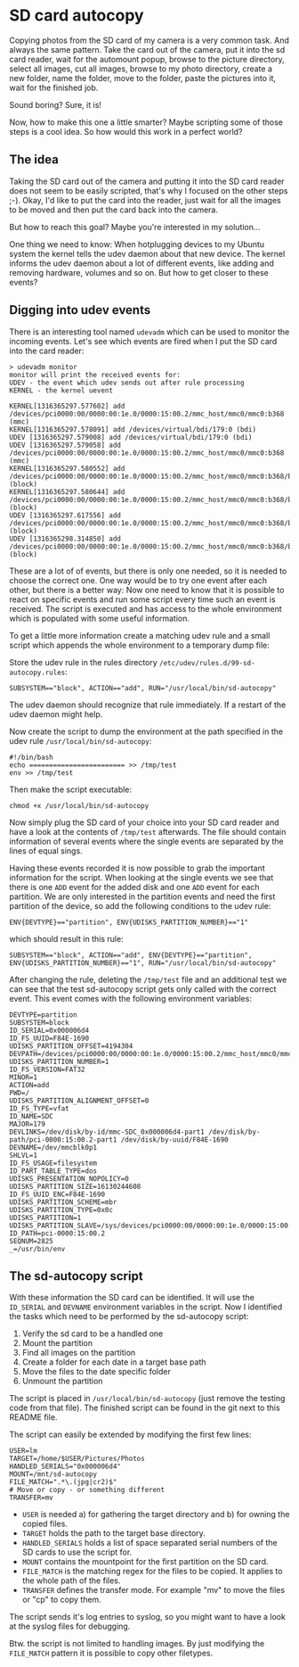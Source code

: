 SD card autocopy
================

Copying photos from the SD card of my camera is a very common task. And always the
same pattern. Take the card out of the camera, put it into the sd card reader, wait
for the automount popup, browse to the picture directory, select all images, cut
all images, browse to my photo directory, create a new folder, name the folder,
move to the folder, paste the pictures into it, wait for the finished job.

Sound boring? Sure, it is!

Now, how to make this one a little smarter? Maybe scripting some of those steps is
a cool idea. So how would this work in a perfect world?

The idea
--------

Taking the SD card out of the camera and putting it into the SD card reader does not
seem to be easily scripted, that's why I focused on the other steps ;-). Okay, I'd
like to put the card into the reader, just wait for all the images to be moved and
then put the card back into the camera.

But how to reach this goal? Maybe you're interested in my solution...

One thing we need to know: When hotplugging devices to my Ubuntu system the kernel
tells the udev daemon about that new device. The kernel informs the udev daemon
about a lot of different events, like adding and removing hardware, volumes and so
on. But how to get closer to these events?

Digging into udev events
------------------------

There is an interesting tool named `udevadm` which can be used to monitor
the incoming events. Let's see which events are fired when I put the SD card into
the card reader:

    > udevadm monitor
    monitor will print the received events for:
    UDEV - the event which udev sends out after rule processing
    KERNEL - the kernel uevent

    KERNEL[1316365297.577602] add /devices/pci0000:00/0000:00:1e.0/0000:15:00.2/mmc_host/mmc0/mmc0:b368 (mmc)
    KERNEL[1316365297.578091] add /devices/virtual/bdi/179:0 (bdi)
    UDEV [1316365297.579008] add /devices/virtual/bdi/179:0 (bdi)
    UDEV [1316365297.579058] add /devices/pci0000:00/0000:00:1e.0/0000:15:00.2/mmc_host/mmc0/mmc0:b368 (mmc)
    KERNEL[1316365297.580552] add /devices/pci0000:00/0000:00:1e.0/0000:15:00.2/mmc_host/mmc0/mmc0:b368/block/mmcblk0 (block)
    KERNEL[1316365297.580644] add /devices/pci0000:00/0000:00:1e.0/0000:15:00.2/mmc_host/mmc0/mmc0:b368/block/mmcblk0/mmcblk0p1 (block)
    UDEV [1316365297.617556] add /devices/pci0000:00/0000:00:1e.0/0000:15:00.2/mmc_host/mmc0/mmc0:b368/block/mmcblk0 (block)
    UDEV [1316365298.314850] add /devices/pci0000:00/0000:00:1e.0/0000:15:00.2/mmc_host/mmc0/mmc0:b368/block/mmcblk0/mmcblk0p1 (block)

These are a lot of of events, but there is only one needed, so it is needed to
choose the correct one. One way would be to try one event after each other, but
there is a better way: Now one need to know that it is possible to react on
specific events and run some script every time such an event is received. The
script is executed and has access to the whole environment which is populated
with some useful information.

To get a little more information create a matching udev rule and a small script
which appends the whole environment to a temporary dump file:

Store the udev rule in the rules directory `/etc/udev/rules.d/99-sd-autocopy.rules`:

    SUBSYSTEM=="block", ACTION=="add", RUN="/usr/local/bin/sd-autocopy"

The udev daemon should recognize that rule immediately. If a restart of the
udev daemon might help.

Now create the script to dump the environment at the path specified in the
udev rule `/usr/local/bin/sd-autocopy`:

    #!/bin/bash
    echo ======================== >> /tmp/test
    env >> /tmp/test

Then make the script executable:

    chmod +x /usr/local/bin/sd-autocopy

Now simply plug the SD card of your choice into your SD card reader and have a
look at the contents of `/tmp/test` afterwards. The file should contain
information of several events where the single events are separated by the
lines of equal sings.

Having these events recorded it is now possible to grab the important
information for the script. When looking at the single events we see that there
is one `ADD` event for the added disk and one `ADD` event for each partition.
We are only interested in the partition events and need the first partition of
the device, so add the following conditions to the udev rule:

    ENV{DEVTYPE}=="partition", ENV{UDISKS_PARTITION_NUMBER}=="1"

which should result in this rule:

    SUBSYSTEM=="block", ACTION=="add", ENV{DEVTYPE}=="partition", ENV{UDISKS_PARTITION_NUMBER}=="1", RUN="/usr/local/bin/sd-autocopy"

After changing the rule, deleting the `/tmp/test` file and an additional test
we can see that the test sd-autocopy script gets only called with the correct
event. This event comes with the following environment variables:

    DEVTYPE=partition
    SUBSYSTEM=block
    ID_SERIAL=0x000006d4
    ID_FS_UUID=F84E-1690
    UDISKS_PARTITION_OFFSET=4194304
    DEVPATH=/devices/pci0000:00/0000:00:1e.0/0000:15:00.2/mmc_host/mmc0/mmc0:b368/block/mmcblk0/mmcblk0p1
    UDISKS_PARTITION_NUMBER=1
    ID_FS_VERSION=FAT32
    MINOR=1
    ACTION=add
    PWD=/
    UDISKS_PARTITION_ALIGNMENT_OFFSET=0
    ID_FS_TYPE=vfat
    ID_NAME=SDC
    MAJOR=179
    DEVLINKS=/dev/disk/by-id/mmc-SDC_0x000006d4-part1 /dev/disk/by-path/pci-0000:15:00.2-part1 /dev/disk/by-uuid/F84E-1690
    DEVNAME=/dev/mmcblk0p1
    SHLVL=1
    ID_FS_USAGE=filesystem
    ID_PART_TABLE_TYPE=dos
    UDISKS_PRESENTATION_NOPOLICY=0
    UDISKS_PARTITION_SIZE=16130244608
    ID_FS_UUID_ENC=F84E-1690
    UDISKS_PARTITION_SCHEME=mbr
    UDISKS_PARTITION_TYPE=0x0c
    UDISKS_PARTITION=1
    UDISKS_PARTITION_SLAVE=/sys/devices/pci0000:00/0000:00:1e.0/0000:15:00.2/mmc_host/mmc0/mmc0:b368/block/mmcblk0
    ID_PATH=pci-0000:15:00.2
    SEQNUM=2825
    _=/usr/bin/env

The sd-autocopy script
----------------------

With these information the SD card can be identified. It will use the
`ID_SERIAL` and `DEVNAME` environment variables in the script. Now I identified
the tasks which need to be performed by the sd-autocopy script:


1. Verify the sd card to be a handled one
2. Mount the partition
3. Find all images on the partition
4. Create a folder for each date in a target base path
5. Move the files to the date specific folder
6. Unmount the partition

The script is placed in `/usr/local/bin/sd-autocopy` (just remove the testing
code from that file). The finished script can be found in the git next to this
README file.

The script can easily be extended by modifying the first few lines:

    USER=lm
    TARGET=/home/$USER/Pictures/Photos
    HANDLED_SERIALS="0x000006d4"
    MOUNT=/mnt/sd-autocopy
    FILE_MATCH=".*\.(jpg|cr2)$"
    # Move or copy - or something different
    TRANSFER=mv

* `USER` is needed a) for gathering the target directory and b) for owning the copied files.
* `TARGET` holds the path to the target base directory.
* `HANDLED_SERIALS` holds a list of space separated serial numbers of the SD cards to use the script for.
* `MOUNT` contains the mountpoint for the first partition on the SD card.
* `FILE_MATCH` is the matching regex for the files to be copied. It applies to the whole path of the files.</li>
* `TRANSFER` defines the transfer mode. For example "mv" to move the files or "cp" to copy them.

The script sends it's log entries to syslog, so you might want to have a look
at the syslog files for debugging.

Btw. the script is not limited to handling images. By just modifying the
`FILE_MATCH` pattern it is possible to copy other filetypes.
